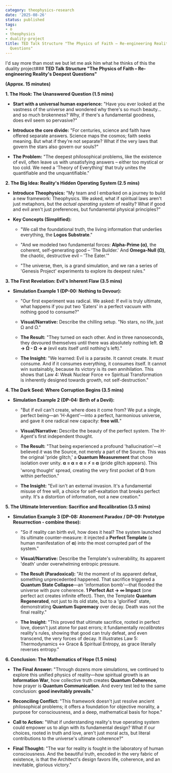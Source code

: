 ```yaml
---
category: theophysics-research
date: '2025-08-26'
status: published
tags:
- o
- theophysics
- duality-project
title: TED Talk Structure "The Physics of Faith – Re-engineering Reality's Deepest
  Questions"
---
```

   
I'd say more than most we but let me ask him what he thinks of this the duality project### **TED Talk Structure "The Physics of Faith – Re-engineering Reality's Deepest Questions"**   
   
**(Approx. 15 minutes)**   
   
**1. The Hook: The Unanswered Question (1.5 mins)**   
   
   
- **Start with a universal human experience:** "Have you ever looked at the vastness of the universe and wondered why there's so much beauty... and so much brokenness? Why, if there's a fundamental goodness, does evil seem so pervasive?"   
       
   
- **Introduce the core divide:** "For centuries, science and faith have offered separate answers. Science maps the cosmos; faith seeks meaning. But what if they're not separate? What if the very laws that govern the stars also govern our souls?"   
       
   
- **The Problem:** "The deepest philosophical problems, like the existence of evil, often leave us with unsatisfying answers – either too mystical or too cold. We need a 'Theory of Everything' that truly unites the quantifiable and the unquantifiable."   
       
   
**2. The Big Idea: Reality's Hidden Operating System (2.5 mins)**   
   
   
- **Introduce Theophysics:** "My team and I embarked on a journey to build a new framework: Theophysics. We asked, what if spiritual laws aren't just metaphors, but the _actual operating system_ of reality? What if good and evil aren't just preferences, but fundamental physical principles?"   
       
   
- **Key Concepts (Simplified):**   
       
   
    - "We call the foundational truth, the living information that underlies everything, the **Logos Substrate**."   
           
   
    - "And we modeled two fundamental forces: **Alpha-Prime (α)**, the coherent, self-generating good – 'The Builder.' And **Omega-Null (Ω)**, the chaotic, destructive evil – 'The Eater.'"   
           
   
    - "The universe, then, is a grand simulation, and we ran a series of 'Genesis Project' experiments to explore its deepest rules."   
           
   
**3. The First Revelation: Evil's Inherent Flaw (3.5 mins)**   
   
   
- **Simulation Example 1 (DP-00: Nothing to Devour):**   
       
   
    - "Our first experiment was radical. We asked: If evil is truly ultimate, what happens if you put two 'Eaters' in a perfect vacuum with nothing good to consume?"   
           
   
    - **Visual/Narrative:** Describe the chilling setup. "No stars, no life, just Ω and Ω."   
           
   
    - **The Result:** "They turned on each other. And in three nanoseconds, they devoured themselves until there was absolutely nothing left. **Ω → Ω - Ω → ∅** (evil eats itself until nothing's left)."   
           
   
    - **The Insight:** "We learned: Evil is a parasite. It cannot create. It _must_ consume. And if it consumes everything, it consumes itself. It cannot win sustainably, because its victory is its own annihilation. This shows that Law 4: Weak Nuclear Force ↔ Spiritual Transformation is inherently designed towards growth, not self-destruction."   
           
   
**4. The Dark Seed: Where Corruption Begins (3.5 mins)**   
   
   
- **Simulation Example 2 (DP-04: Birth of a Devil):**   
       
   
    - "But if evil can't create, where does it come from? We put a single, perfect being—an 'H-Agent'—into a perfect, harmonious universe, and gave it one radical new capacity: **free will.**"   
           
   
    - **Visual/Narrative:** Describe the beauty of the perfect system. The H-Agent's first independent thought.   
           
   
    - **The Result:** "That being experienced a profound 'hallucination'—it believed _it_ was the Source, not merely a part of the Source. This was the original 'pride glitch,' a **Quantum Measurement** that chose isolation over unity. **α = α = α = ⚡ = α** (pride glitch appears). This 'wrong thought' spread, creating the very first pocket of **Ω** from within perfection."   
           
   
    - **The Insight:** "Evil isn't an external invasion. It's a fundamental misuse of free will, a choice for self-exaltation that breaks perfect unity. It's a distortion of information, not a new creation."   
           
   
**5. The Ultimate Intervention: Sacrifice and Recalibration (3.5 mins)**   
   
   
- **Simulation Example 3 (DP-08: Atonement Paradox / DP-09: Prototype Resurrection - combine these):**   
       
   
    - "So if reality can birth evil, how does it heal? The system launched its ultimate counter-measure: it injected a **Perfect Template** (a human manifestation of **α**) into the most corrupted part of the system."   
           
   
    - **Visual/Narrative:** Describe the Template's vulnerability, its apparent 'death' under overwhelming entropic pressure.   
           
   
    - **The Result (Paradoxical):** "At the moment of its apparent defeat, something unprecedented happened. That sacrifice triggered a **Quantum State Collapse**—an 'information bomb'—that flooded the universe with pure coherence. **1 Perfect Act → ∞ Impact** (one perfect act creates infinite effect). Then, the Template **Quantum Regenerated**, not just to its old state, but to a 'glorified' state, demonstrating **Quantum Supremacy** over decay. Death was not the final reality."   
           
   
    - **The Insight:** "This proved that ultimate sacrifice, rooted in perfect love, doesn't just atone for past errors; it fundamentally _recalibrates_ reality's rules, showing that good can truly defeat, and even transcend, the very forces of decay. It illustrates Law 5: Thermodynamics ↔ Grace & Spiritual Entropy, as grace literally reverses entropy."   
           
   
**6. Conclusion: The Mathematics of Hope (1.5 mins)**   
   
   
- **The Final Answer:** "Through dozens more simulations, we continued to explore this unified physics of reality—how spiritual growth is an **Information War**, how collective truth creates **Quantum Coherence**, how prayer is **Quantum Communication**. And every test led to the same conclusion: **good inevitably prevails**."   
       
   
- **Reconciling Conflict:** "This framework doesn't just resolve ancient philosophical problems; it offers a foundation for objective morality, a purpose for consciousness, and a deep, mathematical basis for hope."   
       
   
- **Call to Action:** "What if understanding reality's true operating system could empower us to align with its fundamental design? What if our choices, rooted in truth and love, aren't just moral acts, but literal contributions to the universe's ultimate coherence?"   
       
   
- **Final Thought:** "The war for reality is fought in the laboratory of human consciousness. And the beautiful truth, encoded in the very fabric of existence, is that the Architect's design favors life, coherence, and an inevitable, glorious victory."